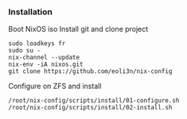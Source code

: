 ### Installation
Boot NixOS iso
Install git and clone project
```
sudo loadkeys fr
sudo su -
nix-channel --update
nix-env -iA nixos.git
git clone https://github.com/eoli3n/nix-config
```
Configure on ZFS and install
```
/root/nix-config/scripts/install/01-configure.sh
/root/nix-config/scripts/install/02-install.sh
```
